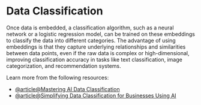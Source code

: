 # Data Classification

Once data is embedded, a classification algorithm, such as a neural network or a logistic regression model, can be trained on these embeddings to classify the data into different categories. The advantage of using embeddings is that they capture underlying relationships and similarities between data points, even if the raw data is complex or high-dimensional, improving classification accuracy in tasks like text classification, image categorization, and recommendation systems.

Learn more from the following resources:

- [@article@Mastering AI Data Classification](https://www.datamation.com/big-data/ai-data-classification/)
- [@article@Simplifying Data Classification for Businesses Using AI](https://www.one-beyond.com/simplifying-data-classification-for-businesses-using-ai/)